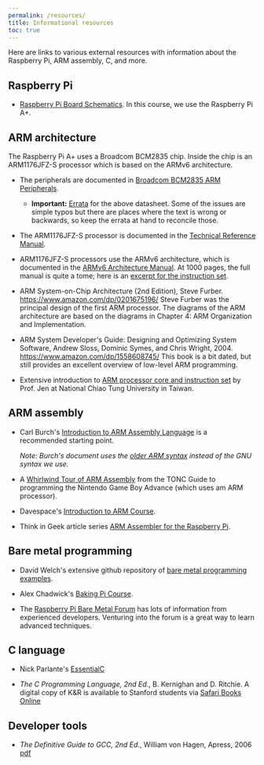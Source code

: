 ```yaml
---
permalink: /resources/
title: Informational resources
toc: true
---
```


Here are links to various external resources with information about the Raspberry Pi, ARM assembly, C, and more.

## Raspberry Pi

* [Raspberry Pi Board Schematics](https://github.com/raspberrypi/documentation/blob/master/hardware/raspberrypi/schematics/README.md). In this course, we use the Raspberry Pi A+.

## ARM architecture

The Raspberry Pi A+ uses a Broadcom BCM2835 chip. 
Inside the chip is an ARM1176JFZ-S processor 
which is based on the ARMv6 architecture.

* The peripherals are documented in [Broadcom BCM2835 ARM Peripherals](/readings/BCM2835-ARM-Peripherals.pdf).

  * __Important:__ [Errata](http://elinux.org/BCM2835_datasheet_errata) for the above datasheet. Some of the issues are simple typos but there are places where the text is wrong or backwards, so keep the errata at hand to reconcile those.

* The ARM1176JFZ-S processor is documented in the 
[Technical Reference Manual](/readings/arm1176.pdf).  

* ARM1176JFZ-S processors use the ARMv6 architecture,
which is documented in the [ARMv6 Architecture Manual](/readings/armv6.pdf). At 1000 pages, the full manual is quite a tome; here is an [excerpt for the instruction set](/readings/armisa.pdf).

* ARM System-on-Chip Architecture (2nd Edition), Steve Furber. <https://www.amazon.com/dp/0201675196/>
Steve Furber was the principal design of the first ARM processor.
The diagrams of the ARM architecture are based on the diagrams
in Chapter 4: ARM Organization and Implementation.

* ARM System Developer's Guide: Designing and Optimizing System Software, Andrew Sloss, Dominic Symes, and Chris Wright, 2004. <https://www.amazon.com/dp/1558608745/> This book is a bit dated, but still provides an excellent overview of low-level ARM programming. 

* Extensive introduction to [ARM processor core and instruction set](http://twins.ee.nctu.edu.tw/courses/ip_core_02/handout_pdf/Chapter_2.pdf) by Prof. Jen at National Chiao Tung University in Taiwan.

## ARM assembly

* Carl Burch's
  [Introduction to ARM Assembly Language](http://www.toves.org/books/arm/)
  is a recommended starting point.

  *Note: Burch's document uses the
  [older ARM syntax](http://infocenter.arm.com/help/index.jsp?topic=/com.arm.doc.dui0773a/chr1383143764305.html)
  instead of the GNU syntax we use.*

* A [Whirlwind Tour of ARM Assembly](http://www.coranac.com/tonc/text/asm.htm) from the TONC Guide to programming the Nintendo Game Boy Advance (which uses am ARM processor).

* Davespace's [Introduction to ARM Course](http://www.davespace.co.uk/arm/introduction-to-arm/index.html).

* Think in Geek article series [ARM Assembler for the Raspberry Pi](http://thinkingeek.com/2013/01/09/arm-assembler-raspberry-pi-chapter-1/).

## Bare metal programming

* David Welch's extensive github repository of [bare metal programming examples](https://github.com/dwelch67/raspberrypi).

* Alex Chadwick's [Baking Pi Course](http://www.cl.cam.ac.uk/projects/raspberrypi/tutorials/os/).

* The [Raspberry Pi Bare Metal Forum](http://www.raspberrypi.org/forums/viewforum.php?f=72) has lots of information from experienced developers. Venturing into the forum is a great way to learn advanced techniques. 

## C language

* Nick Parlante's [EssentialC](http://cslibrary.stanford.edu/101)

* *The C Programming Language, 2nd Ed.*, B. Kernighan and D. Ritchie.
A digital copy of K&R is available to Stanford students via 
[Safari Books Online](https://proquest-safaribooksonline-com.stanford.idm.oclc.org/9780133086249)

## Developer tools
* *The Definitive Guide to GCC, 2nd Ed.*, William von Hagen, Apress, 2006
[pdf](http://sensperiodit.files.wordpress.com/2011/04/hagen-the-definitive-guide-to-gcc-2e-apress-2006.pdf)
